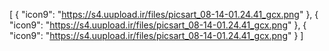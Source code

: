 [
  {
    "icon9": "https://s4.uupload.ir/files/picsart_08-14-01.24.41_gcx.png"
  },
  {
    "icon9": "https://s4.uupload.ir/files/picsart_08-14-01.24.41_gcx.png"
  },
  {
    "icon9": "https://s4.uupload.ir/files/picsart_08-14-01.24.41_gcx.png"
  }
]

